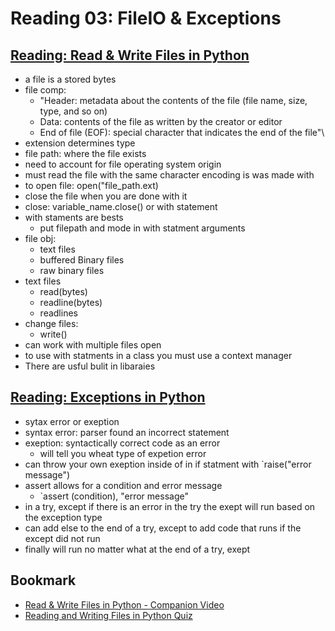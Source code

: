 
# Reading 03: FileIO & Exceptions

## [Reading: Read & Write Files in Python](https://realpython.com/read-write-files-python/)

- a file is a stored bytes
- file comp:
  - "Header: metadata about the contents of the file (file name, size, type, and so on)
  - Data: contents of the file as written by the creator or editor
  - End of file (EOF): special character that indicates the end of the file"\
- extension determines type
- file path: where the file exists
- need to account for file operating system origin
- must read the file with the same character encoding is was made with
- to open file: open("file_path.ext)
- close the file when you are done with it
- close: variable_name.close() or with statement
- with staments are bests
  - put filepath and mode in with statment arguments
- file obj:
  - text files
  - buffered Binary files
  - raw binary files
- text files
  - read(bytes)
  - readline(bytes)
  - readlines
- change files:
  - write()
- can work with multiple files open
- to use with statments in a class you must use a context manager
- There are usful bulit in libaraies

## [Reading: Exceptions in Python](https://realpython.com/python-exceptions/)

- sytax error or exeption
- syntax error: parser found an incorrect statement
- exeption: syntactically correct code as an error
  - will tell you wheat type of expetion error
- can throw your own exeption inside of in if statment with `raise("error message")
- assert allows for a condition and error message
  - `assert (condition), "error message"
- in a try, except if there is an error in the try the exept will run based on the exception type
- can add else to the end of a try, except to add code that runs if the except did not run
- finally will run no matter what at the end of a try, exept

## Bookmark

- [Read & Write Files in Python - Companion Video](https://realpython.com/courses/reading-and-writing-files-python/)
- [Reading and Writing Files in Python Quiz](https://realpython.com/quizzes/read-write-files-python/)
